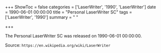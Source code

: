 +++
ShowToc = false
categories = ['LaserWriter', '1990', 'LaserWriter']
date = 1990-06-01 00:00:00
title = "Personal LaserWriter SC"
tags = ['LaserWriter', '1990']
summary = " "

+++

The Personal LaserWriter SC was released on 1990-06-01 00:00:00.

Source: `https://en.wikipedia.org/wiki/LaserWriter`
